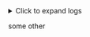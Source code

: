 <details>
<summary>Click to expand logs</summary>

```java
2023-10-19 14:25:00.123 INFO 12345 --- [main] com.example.Application : Spring Boot application started
2023-10-19 14:26:15.789 ERROR 12345 --- [main] com.example.Application : An error occurred
```
</details>

some other
